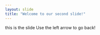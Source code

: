 ```yaml
---
layout: slide
title: "Welcome to our second slide!"
---
```

this is the slide
Use the left arrow to go back!
